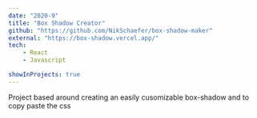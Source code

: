 ```yaml
---
date: "2020-9"
title: "Box Shadow Creator"
github: "https://github.com/NikSchaefer/box-shadow-maker"
external: "https://box-shadow.vercel.app/"
tech:
    - React
    - Javascript

showInProjects: true
---
```


Project based around creating an easily cusomizable box-shadow and to copy paste
the css
